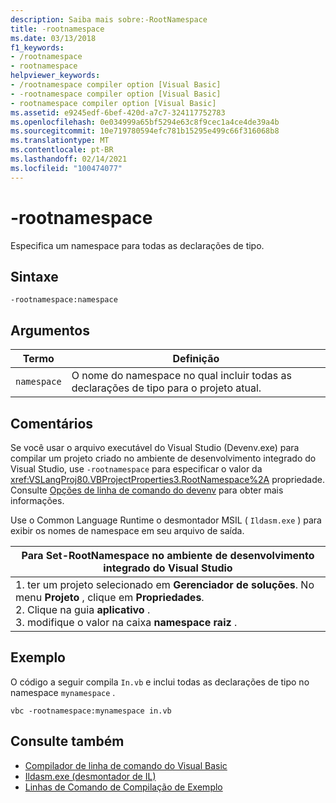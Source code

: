 ```yaml
---
description: Saiba mais sobre:-RootNamespace
title: -rootnamespace
ms.date: 03/13/2018
f1_keywords:
- /rootnamespace
- rootnamespace
helpviewer_keywords:
- /rootnamespace compiler option [Visual Basic]
- -rootnamespace compiler option [Visual Basic]
- rootnamespace compiler option [Visual Basic]
ms.assetid: e9245edf-6bef-420d-a7c7-324117752783
ms.openlocfilehash: 0e034999a65bf5294e63c8f9cec1a4ce4de39a4b
ms.sourcegitcommit: 10e719780594efc781b15295e499c66f316068b8
ms.translationtype: MT
ms.contentlocale: pt-BR
ms.lasthandoff: 02/14/2021
ms.locfileid: "100474077"
---
```

# <a name="-rootnamespace"></a>-rootnamespace

Especifica um namespace para todas as declarações de tipo.  
  
## <a name="syntax"></a>Sintaxe  
  
```console  
-rootnamespace:namespace  
```  
  
## <a name="arguments"></a>Argumentos  
  
|Termo|Definição|  
|---|---|  
|`namespace`|O nome do namespace no qual incluir todas as declarações de tipo para o projeto atual.|  
  
## <a name="remarks"></a>Comentários  

 Se você usar o arquivo executável do Visual Studio (Devenv.exe) para compilar um projeto criado no ambiente de desenvolvimento integrado do Visual Studio, use `-rootnamespace` para especificar o valor da <xref:VSLangProj80.VBProjectProperties3.RootNamespace%2A> propriedade. Consulte [Opções de linha de comando do devenv](/visualstudio/ide/reference/devenv-command-line-switches) para obter mais informações.  
  
 Use o Common Language Runtime o desmontador MSIL ( `Ildasm.exe` ) para exibir os nomes de namespace em seu arquivo de saída.  
  
|Para Set-RootNamespace no ambiente de desenvolvimento integrado do Visual Studio|  
|---|  
|1. ter um projeto selecionado em **Gerenciador de soluções**. No menu **Projeto** , clique em **Propriedades**. <br />2. Clique na guia **aplicativo** .<br />3. modifique o valor na caixa **namespace raiz** .|  
  
## <a name="example"></a>Exemplo  

 O código a seguir compila `In.vb` e inclui todas as declarações de tipo no namespace `mynamespace` .  
  
```console
vbc -rootnamespace:mynamespace in.vb  
```  
  
## <a name="see-also"></a>Consulte também

- [Compilador de linha de comando do Visual Basic](index.md)
- [Ildasm.exe (desmontador de IL)](../../../framework/tools/ildasm-exe-il-disassembler.md)
- [Linhas de Comando de Compilação de Exemplo](sample-compilation-command-lines.md)
